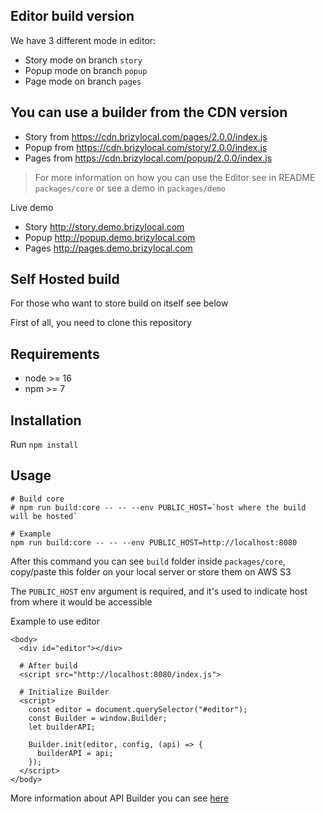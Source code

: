 
## Editor build version
We have 3 different mode in editor:
- Story mode on branch `story`
- Popup mode on branch `popup`
- Page mode on branch `pages`

## You can use a builder from the CDN version
- Story from https://cdn.brizylocal.com/pages/2.0.0/index.js
- Popup from https://cdn.brizylocal.com/story/2.0.0/index.js
- Pages from https://cdn.brizylocal.com/popup/2.0.0/index.js

> For more information on how you can use the Editor see in README `packages/core` or see a demo in `packages/demo`

Live demo
- Story http://story.demo.brizylocal.com
- Popup http://popup.demo.brizylocal.com
- Pages http://pages.demo.brizylocal.com

## Self Hosted build
For those who want to store build on itself see below

First of all, you need to clone this repository

## Requirements

- node >= 16
- npm >= 7

## Installation

Run `npm install`

## Usage

```shell
# Build core
# npm run build:core -- -- --env PUBLIC_HOST=`host where the build will be hosted`

# Example
npm run build:core -- -- --env PUBLIC_HOST=http://localhost:8080
```

After this command you can see `build` folder inside `packages/core`, copy/paste this folder on your local server or 
store them on AWS S3

The `PUBLIC_HOST` env argument is required, and it's used to indicate host from where it would be accessible

Example to use editor

```shell
<body>
  <div id="editor"></div>

  # After build
  <script src="http://localhost:8080/index.js">
  
  # Initialize Builder
  <script>
    const editor = document.querySelector("#editor");
    const Builder = window.Builder;
    let builderAPI;

    Builder.init(editor, config, (api) => {
      builderAPI = api;
    });
  </script>
</body>
```

More information about API Builder you can see [here](https://github.com/bagrinsergiu/demo-editor-partners/blob/master/packages/core/README.MD#config)